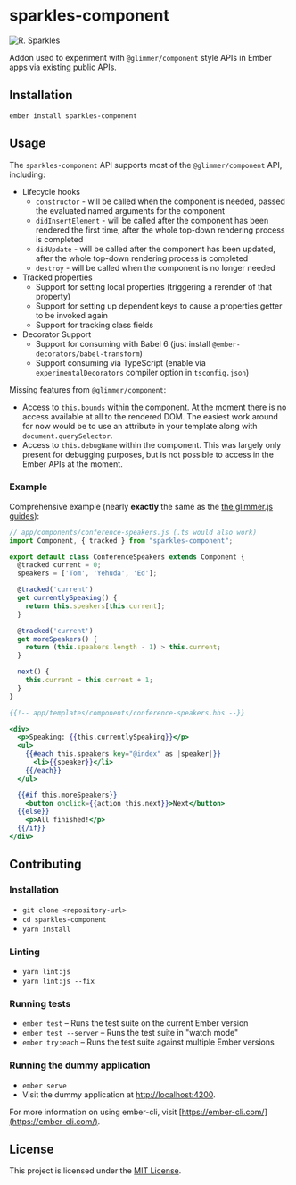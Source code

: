 sparkles-component
==============================================================================

![R. Sparkles](https://media.giphy.com/media/NwkYPLmQSLmhy/giphy.gif)

Addon used to experiment with `@glimmer/component` style APIs in Ember apps via
existing public APIs.

Installation
------------------------------------------------------------------------------

```
ember install sparkles-component
```


Usage
------------------------------------------------------------------------------

The `sparkles-component` API supports most of the `@glimmer/component` API, including:

* Lifecycle hooks
  * `constructor` - will be called when the component is needed, passed the evaluated named arguments for the component
  * `didInsertElement` - will be called after the component has been rendered the first time, after the whole top-down rendering process is completed
  * `didUpdate` - will be called after the component has been updated, after the whole top-down rendering process is completed
  * `destroy` - will be called when the component is no longer needed
* Tracked properties
  * Support for setting local properties (triggering a rerender of that property)
  * Support for setting up dependent keys to cause a properties getter to be invoked again
  * Support for tracking class fields
* Decorator Support
  * Support for consuming with Babel 6 (just install `@ember-decorators/babel-transform`)
  * Support consuming via TypeScript (enable via `experimentalDecorators` compiler option in `tsconfig.json`)

Missing features from `@glimmer/component`:

* Access to `this.bounds` within the component. At the moment there is no access available at all to the rendered DOM. The easiest work around for now would be to use an attribute in your template along with `document.querySelector`.
* Access to `this.debugName` within the component. This was largely only present for debugging purposes, but is not possible to access in the Ember APIs at the moment.

### Example

Comprehensive example (nearly **exactly** the same as the [the glimmer.js guides](https://glimmerjs.com/guides/components-and-actions)):

```js
// app/components/conference-speakers.js (.ts would also work)
import Component, { tracked } from "sparkles-component";

export default class ConferenceSpeakers extends Component {
  @tracked current = 0;
  speakers = ['Tom', 'Yehuda', 'Ed'];

  @tracked('current')
  get currentlySpeaking() {
    return this.speakers[this.current];
  }

  @tracked('current')
  get moreSpeakers() {
    return (this.speakers.length - 1) > this.current;
  }

  next() {
    this.current = this.current + 1;
  }
}
```

```hbs
{{!-- app/templates/components/conference-speakers.hbs --}}

<div>
  <p>Speaking: {{this.currentlySpeaking}}</p>
  <ul>
    {{#each this.speakers key="@index" as |speaker|}}
      <li>{{speaker}}</li>
    {{/each}}
  </ul>

  {{#if this.moreSpeakers}}
    <button onclick={{action this.next}}>Next</button>
  {{else}}
    <p>All finished!</p>
  {{/if}}
</div>
```


Contributing
------------------------------------------------------------------------------

### Installation

* `git clone <repository-url>`
* `cd sparkles-component`
* `yarn install`

### Linting

* `yarn lint:js`
* `yarn lint:js --fix`

### Running tests

* `ember test` – Runs the test suite on the current Ember version
* `ember test --server` – Runs the test suite in "watch mode"
* `ember try:each` – Runs the test suite against multiple Ember versions

### Running the dummy application

* `ember serve`
* Visit the dummy application at [http://localhost:4200](http://localhost:4200).

For more information on using ember-cli, visit [https://ember-cli.com/](https://ember-cli.com/).

License
------------------------------------------------------------------------------

This project is licensed under the [MIT License](LICENSE.md).
